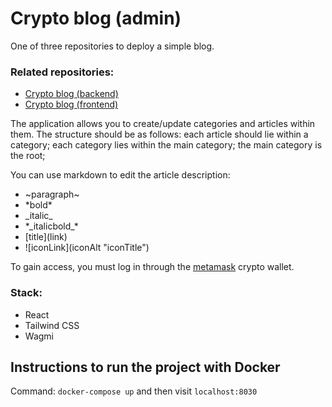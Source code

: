 # Crypto blog (admin)
One of three repositories to deploy a simple blog.

### Related repositories:
- [Crypto blog (backend)](https://github.com/Mr-Good-Cat/blog-backend-nestjs)
- [Crypto blog (frontend)](https://github.com/Mr-Good-Cat/blog-frontend-nextjs)

The application allows you to create/update categories and articles within them.
The structure should be as follows: each article should lie within a category; 
each category lies within the main category; the main category is the root; 

You can use markdown to edit the article description:
- \~paragraph\~
- \*bold\*
- \_italic\_
- \*\_italicbold\_\*
- \[title\](link)
- \!\[iconLink\](iconAlt "iconTitle")

To gain access, you must log in through the [metamask](https://metamask.io/) crypto wallet.

### Stack:
- React
- Tailwind CSS
- Wagmi


## Instructions to run the project with Docker
Command: `docker-compose up` and then visit `localhost:8030`
